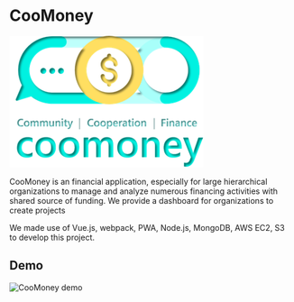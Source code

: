 # CooMoney

![CooMoney logo](demo/coomoney.png "CooMoney")

CooMoney is an financial application, especially for large hierarchical organizations to manage and analyze numerous financing activities with shared source of funding.
We provide a dashboard for organizations to create projects

We made use of Vue.js, webpack, PWA, Node.js, MongoDB, AWS EC2, S3 to develop this project.

## Demo

![CooMoney demo](demo/demo.gif "CooMoney")
